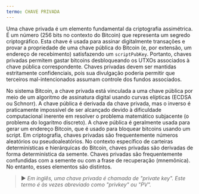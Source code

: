 ```yaml
---
termo: CHAVE PRIVADA
---
```


Uma chave privada é um elemento fundamental da criptografia assimétrica. É um número (256 bits no contexto do Bitcoin) que representa um segredo criptográfico. Esta chave é usada para assinar digitalmente transações e provar a propriedade de uma chave pública do Bitcoin (e, por extensão, um endereço de recebimento) satisfazendo um `scriptPubKey`. Portanto, chaves privadas permitem gastar bitcoins desbloqueando os UTXOs associados à chave pública correspondente. Chaves privadas devem ser mantidas estritamente confidenciais, pois sua divulgação poderia permitir que terceiros mal-intencionados assumam controle dos fundos associados.

No sistema Bitcoin, a chave privada está vinculada a uma chave pública por meio de um algoritmo de assinatura digital usando curvas elípticas (ECDSA ou Schnorr). A chave pública é derivada da chave privada, mas o inverso é praticamente impossível de ser alcançado devido à dificuldade computacional inerente em resolver o problema matemático subjacente (o problema do logaritmo discreto). A chave pública é geralmente usada para gerar um endereço Bitcoin, que é usado para bloquear bitcoins usando um script. Em criptografia, chaves privadas são frequentemente números aleatórios ou pseudoaleatórios. No contexto específico de carteiras determinísticas e hierárquicas do Bitcoin, chaves privadas são derivadas de forma determinística da semente. Chaves privadas são frequentemente confundidas com a semente ou com a frase de recuperação (mnemônica). No entanto, esses elementos são distintos.

> ► *Em inglês, uma chave privada é chamada de "private key". Este termo é às vezes abreviado como "privkey" ou "PV".*